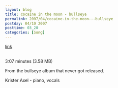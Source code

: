 ```yaml
---
layout: blog
title: cocaine in the moon - bullseye
permalink: 2007/04/cocaine-in-the-moon---bullseye
postday: 04/10 2007
posttime: 03_20
categories: [Song]
---
```


<a href="http://kristeraxel.com/media/vault/06cocaineinthemoon.mp3">link</a>

<br />3:07 minutes (3.58 MB)<p>From the bullseye album that never got released.</p>
<p>Krister Axel - piano, vocals</p>
